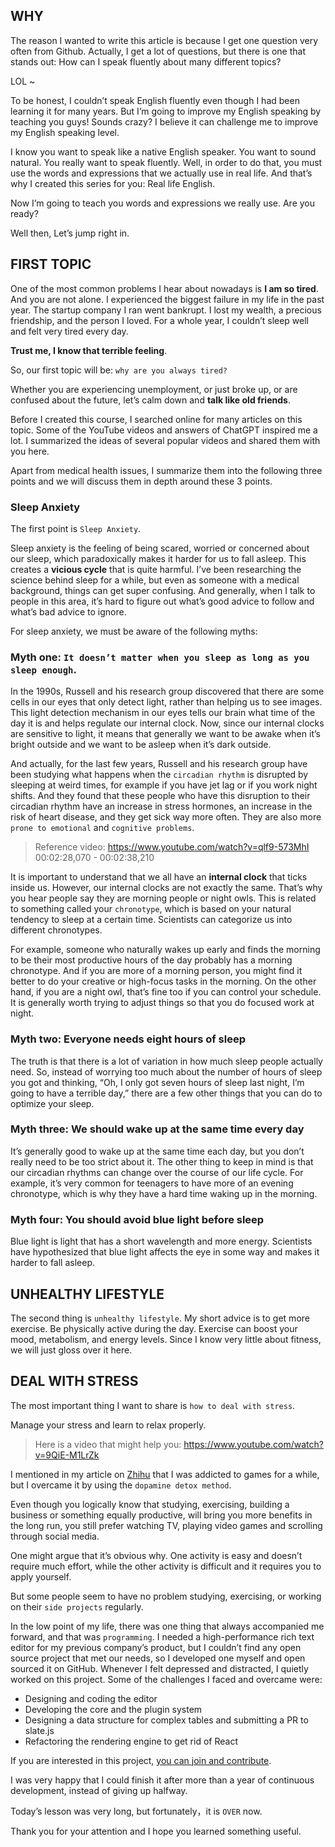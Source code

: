 ## WHY

The reason I wanted to write this article is because I get one question very often from Github. Actually, I get a lot of questions, but there is one that stands out: How can I speak fluently about many different topics?

LOL ~

To be honest, I couldn’t speak English fluently even though I had been learning it for many years. But I’m going to improve my English speaking by teaching you guys! Sounds crazy? I believe it can challenge me to improve my English speaking level.

I know you want to speak like a native English speaker. You want to sound natural. You really want to speak fluently. Well, in order to do that, you must use the words and expressions that we actually use in real life. And that’s why I created this series for you: Real life English.

Now I’m going to teach you words and expressions we really use. Are you ready?

Well then, Let’s jump right in.

## FIRST TOPIC

One of the most common problems I hear about nowadays is **I am so tired**. And you are not alone. I experienced the biggest failure in my life in the past year. The startup company I ran went bankrupt. I lost my wealth, a precious friendship, and the person I loved. For a whole year, I couldn’t sleep well and felt very tired every day. 

**Trust me, I know that terrible feeling**.

So, our first topic will be: `why are you always tired?`

Whether you are experiencing unemployment, or just broke up, or are confused about the future, let’s calm down and **talk like old friends**.

Before I created this course, I searched online for many articles on this topic. Some of the YouTube videos and answers of ChatGPT inspired me a lot. I summarized the ideas of several popular videos and shared them with you here.

Apart from medical health issues, I summarize them into the following three points and we will discuss them in depth around these 3 points.

### Sleep Anxiety

The first point is `Sleep Anxiety`.

Sleep anxiety is the feeling of being scared, worried or concerned about our sleep, which paradoxically makes it harder for us to fall asleep. This creates a **vicious cycle** that is quite harmful. I’ve been researching the science behind sleep for a while, but even as someone with a medical background, things can get super confusing. And generally, when I talk to people in this area, it’s hard to figure out what’s good advice to follow and what’s bad advice to ignore.

For sleep anxiety, we must be aware of the following myths:

### Myth one: `It doesn’t matter when you sleep as long as you sleep enough`.

In the 1990s, Russell and his research group discovered that there are some cells in our eyes that only detect light, rather than helping us to see images. This light detection mechanism in our eyes tells our brain what time of the day it is and helps regulate our internal clock. Now, since our internal clocks are sensitive to light, it means that generally we want to be awake when it’s bright outside and we want to be asleep when it’s dark outside.

And actually, for the last few years, Russell and his research group have been studying what happens when the `circadian rhythm` is disrupted by sleeping at weird times, for example if you have jet lag or if you work night shifts. And they found that these people who have this disruption to their circadian rhythm have an increase in stress hormones, an increase in the risk of heart disease, and they get sick way more often. They are also more `prone to emotional` and `cognitive problems`.

> Reference video: https://www.youtube.com/watch?v=qlf9-573MhI 00:02:28,070 - 00:02:38,210

It is important to understand that we all have an **internal clock** that ticks inside us. However, our internal clocks are not exactly the same. That’s why you hear people say they are morning people or night owls. This is related to something called your `chronotype`, which is based on your natural tendency to sleep at a certain time. Scientists can categorize us into different chronotypes. 

For example, someone who naturally wakes up early and finds the morning to be their most productive hours of the day probably has a morning chronotype. And if you are more of a morning person, you might find it better to do your creative or high-focus tasks in the morning. On the other hand, if you are a night owl, that’s fine too if you can control your schedule. It is generally worth trying to adjust things so that you do focused work at night.

### Myth two: Everyone needs eight hours of sleep

The truth is that there is a lot of variation in how much sleep people actually need. So, instead of worrying too much about the number of hours of sleep you got and thinking, “Oh, I only got seven hours of sleep last night, I’m going to have a terrible day,” there are a few other things that you can do to optimize your sleep.

### Myth three: We should wake up at the same time every day

It’s generally good to wake up at the same time each day, but you don’t really need to be too strict about it. The other thing to keep in mind is that our circadian rhythms can change over the course of our life cycle. For example, it’s very common for teenagers to have more of an evening chronotype, which is why they have a hard time waking up in the morning.

### Myth four: You should avoid blue light before sleep

Blue light is light that has a short wavelength and more energy. Scientists have hypothesized that blue light affects the eye in some way and makes it harder to fall asleep.


## UNHEALTHY LIFESTYLE

The second thing is `unhealthy lifestyle`. My short advice is to get more exercise. Be physically active during the day. Exercise can boost your mood, metabolism, and energy levels. Since I know very little about fitness, we will just gloss over it here.


## DEAL WITH STRESS

The most important thing I want to share is `how to deal with stress`.

Manage your stress and learn to relax properly. 
>Here is a video that might help you: https://www.youtube.com/watch?v=9QiE-M1LrZk

I mentioned in my article on [Zhihu](https://zhuanlan.zhihu.com/p/653380203) that I was addicted to games for a while, but I overcame it by using the `dopamine detox method`.

Even though you logically know that studying, exercising, building a business or something equally productive, will bring you more benefits in the long run, you still prefer watching TV, playing video games and scrolling through social media.

One might argue that it’s obvious why. One activity is easy and doesn’t require much effort, while the other activity is difficult and it requires you to apply yourself.

But some people seem to have no problem studying, exercising, or working on their `side projects` regularly.

In the low point of my life, there was one thing that always accompanied me forward, and that was `programming`. I needed a high-performance rich text editor for my previous company’s product, but I couldn’t find any open source project that met our needs, so I developed one myself and open sourced it on GitHub. Whenever I felt depressed and distracted, I quietly worked on this project. Some of the challenges I faced and overcame were:

- Designing and coding the editor
- Developing the core and the plugin system
- Designing a data structure for complex tables and submitting a PR to slate.js
- Refactoring the rendering engine to get rid of React

If you are interested in this project, [you can join and contribute](https://github.com/editablejs/editable).

I was very happy that I could finish it after more than a year of continuous development, instead of giving up halfway.

Today’s lesson was very long, but fortunately，it is `OVER` now.

Thank you for your attention and I hope you learned something useful.